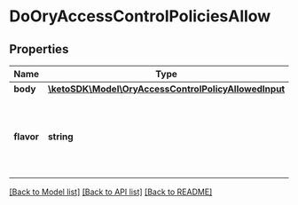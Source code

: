 # DoOryAccessControlPoliciesAllow

## Properties
Name | Type | Description | Notes
------------ | ------------- | ------------- | -------------
**body** | [**\ketoSDK\Model\OryAccessControlPolicyAllowedInput**](OryAccessControlPolicyAllowedInput.md) |  | [optional] 
**flavor** | **string** | The ORY Access Control Policy flavor. Can be \&quot;regex\&quot; and \&quot;exact\&quot;.  in: path | 

[[Back to Model list]](../README.md#documentation-for-models) [[Back to API list]](../README.md#documentation-for-api-endpoints) [[Back to README]](../README.md)



